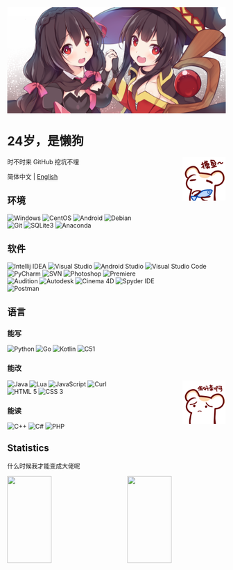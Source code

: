 <!-- <img width="910" src="https://user-images.githubusercontent.com/35246761/171882440-3528e0a3-95a3-4569-8ef0-99cf8711b0c2.jpg"> -->
<img width="1013" src="imgs/head.png">

# 24岁，是懒狗
<img align="right" src="imgs/petting_fish.png" />
时不时来 GitHub 挖坑不埋

简体中文 | [English](./README.en.md)

## 环境
![Windows](https://img.shields.io/badge/-Windows-0078D6?style=flat-square&logo=windows&logoColor=white)
![CentOS](https://img.shields.io/badge/-CentOS-262577?style=flat-square&logo=centos&logoColor=white)
![Android](https://img.shields.io/badge/-Android-3DDC84?style=flat-square&logo=Android&logoColor=white)
![Debian](https://img.shields.io/badge/-Debian-a80030?style=flat-square&logo=debian&logoColor=white)  
![Git](https://img.shields.io/badge/-Git-F05032?style=flat-square&logo=git&logoColor=white)
![SQLite3](https://img.shields.io/badge/-SQLite3-003b57?style=flat-square&logo=sqlite&logoColor=white)
![Anaconda](https://img.shields.io/badge/-Anaconda-44A833?style=flat-square&logo=Anaconda&logoColor=white)

## 软件
![Intellij IDEA](https://img.shields.io/badge/-Intellij_IDEA-000000?style=flat-square&logo=IntellijIDEA&logoColor=white)
![Visual Studio](https://img.shields.io/badge/-Visual_Studio-5C2D91?style=flat-square&logo=visual-studio&logoColor=white) 
![Android Studio](https://img.shields.io/badge/-Android_Studio-3ddc84?style=flat-square&logo=AndroidStudio&logoColor=white) 
![Visual Studio Code](https://img.shields.io/badge/-Visual_Studio_Code-007ACC?style=flat-square&logo=visual-studio-code&logoColor=white)  
![PyCharm](https://img.shields.io/badge/-PyCharm-000000?style=flat-square&logo=Pycharm&logoColor=white)
![SVN](https://img.shields.io/badge/-SVN-7E9BC7?style=flat-square&logo=subversion&logoColor=white)
![Photoshop](https://img.shields.io/badge/-Photoshop-26c9ff?style=flat-square&logo=AdobePhotoshop&logoColor=white)
![Premiere](https://img.shields.io/badge/-Premiere-e575ff?style=flat-square&logo=AdobePremierePro&logoColor=white)  
![Audition](https://img.shields.io/badge/-Audition-00e6be?style=flat-square&logo=AdobeAudition&logoColor=white)
![Autodesk](https://img.shields.io/badge/-3DsMax-0696D7?style=flat-square&logo=Autodesk&logoColor=white)
![Cinema 4D](https://img.shields.io/badge/-Cinema_4D-011A6A?style=flat-square&logo=Cinema4D&logoColor=white)
![Spyder IDE](https://img.shields.io/badge/-Spyder_IDE-FF0000?style=flat-square&logo=SpyderIDE&logoColor=white)  
![Postman](https://img.shields.io/badge/-Postman-FF6C37?style=flat-square&logo=Postman&logoColor=white)

## 语言
### 能写
![Python](https://img.shields.io/badge/-Python-3776AB?style=flat-square&logo=Python&logoColor=white)
![Go](https://img.shields.io/badge/-Go-00ADD8?style=flat-square&logo=Go&logoColor=white)
![Kotlin](https://img.shields.io/badge/-Kotlin-7F52FF?style=flat-square&logo=Kotlin&logoColor=white)
![C51](https://img.shields.io/badge/-C51-A8B9CC?style=flat-square&logo=C&logoColor=white)

### 能改
<img align="right" src="imgs/I_suck.png" />

![Java](https://img.shields.io/badge/-Java-0a325f?style=flat-square&logo=Java&logoColor=white)
![Lua](https://img.shields.io/badge/-Lua-2C2D72?style=flat-square&logo=Lua&logoColor=white)
![JavaScript](https://img.shields.io/badge/-JavaScript-F7DF1E?style=flat-square&logo=JavaScript&logoColor=white)
![Curl](https://img.shields.io/badge/-Curl-073551?style=flat-square&logo=curl&logoColor=white)  
![HTML 5](https://img.shields.io/badge/-HTML_5-E34F26?style=flat-square&logo=HTML5&logoColor=white)
![CSS 3](https://img.shields.io/badge/-CSS_3-1572B6?style=flat-square&logo=CSS3&logoColor=white)
### 能读
![C++](https://img.shields.io/badge/-C++-00599C?style=flat-square&logo=C%2b%2b&logoColor=white)
![C#](https://img.shields.io/badge/-C%23-239120?style=flat-square&logo=CSharp&logoColor=white)
![PHP](https://img.shields.io/badge/-PHP-777BB4?style=flat-square&logo=PHP&logoColor=white)

## Statistics
什么时候我才能变成大佬呢

<img align="left" style="width: 45%;height:200px;" src="https://github-readme-stats.vercel.app/api?username=AdorableParker&show_icons=true&hide_border=true&count_private=true&include_all_commits=true&theme=dracula&locale=cn" />
<img align="right" style="width: 45%;height:200px;" src="https://github-readme-stats.vercel.app/api/top-langs/?username=AdorableParker&layout=compact&hide_border=true&theme=dracula&locale=cn" />
